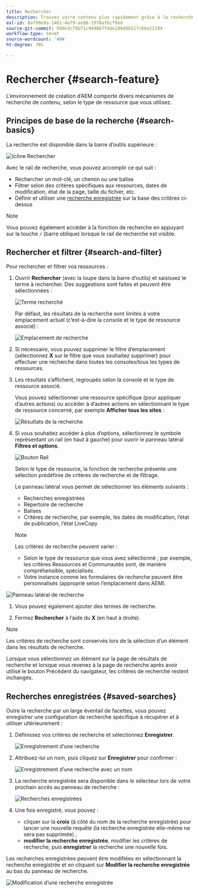 ```yaml
---
title: Rechercher
description: Trouvez votre contenu plus rapidement grâce à la recherche exhaustive
exl-id: 8a799e9a-1461-4e79-ae90-1978af6cf0ed
source-git-commit: 90de3cf9bf1c949667f4de109d0b517c6be22184
workflow-type: tm+mt
source-wordcount: '494'
ht-degree: 70%

---
```


# Rechercher {#search-feature}

L’environnement de création d’AEM comporte divers mécanismes de recherche de contenu, selon le type de ressource que vous utilisez.

## Principes de base de la recherche {#search-basics}

La recherche est disponible dans la barre d’outils supérieure :

![Icône Rechercher](/help/sites-cloud/authoring/assets/search-icon.png)

Avec le rail de recherche, vous pouvez accomplir ce qui suit :

* Rechercher un mot-clé, un chemin ou une balise
* Filtrer selon des critères spécifiques aux ressources, dates de modification, état de la page, taille du fichier, etc.
* Définir et utiliser une [recherche enregistrée](#saved-searches) sur la base des critères ci-dessus

>[!NOTE]
>
>Vous pouvez également accéder à la fonction de recherche en appuyant sur la touche `/` (barre oblique) lorsque le rail de recherche est visible.

## Rechercher et filtrer {#search-and-filter}

Pour rechercher et filtrer vos ressources :

1. Ouvrir **Rechercher** (avec la loupe dans la barre d’outils) et saisissez le terme à rechercher. Des suggestions sont faites et peuvent être sélectionnées :

   ![Terme recherché](/help/sites-cloud/authoring/assets/search-term.png)

   Par défaut, les résultats de la recherche sont limités à votre emplacement actuel (c’est-à-dire la console et le type de ressource associé) :

   ![Emplacement de recherche](/help/sites-cloud/authoring/assets/search-term-location.png)

1. Si nécessaire, vous pouvez supprimer le filtre d’emplacement (sélectionnez **X** sur le filtre que vous souhaitez supprimer) pour effectuer une recherche dans toutes les consoles/tous les types de ressources.
1. Les résultats s’affichent, regroupés selon la console et le type de ressource associé.

   Vous pouvez sélectionner une ressource spécifique (pour appliquer d’autres actions) ou accéder à d’autres actions en sélectionnant le type de ressource concerné, par exemple **Afficher tous les sites** :

   ![Résultats de la recherche](/help/sites-cloud/authoring/assets/search-results.png)

1. Si vous souhaitez accéder à plus d’options, sélectionnez le symbole représentant un rail (en haut à gauche) pour ouvrir le panneau latéral **Filtres et options**.

   ![Bouton Rail](/help/sites-cloud/authoring/assets/rail-button.png)

   Selon le type de ressource, la fonction de recherche présente une sélection prédéfinie de critères de recherche et de filtrage.

   Le panneau latéral vous permet de sélectionner les éléments suivants :

   * Recherches enregistrées
   * Répertoire de recherche
   * Balises
   * Critères de recherche, par exemple, les dates de modification, l’état de publication, l’état LiveCopy

   >[!NOTE]
   >
   >Les critères de recherche peuvent varier :
   >
   >* Selon le type de ressource que vous avez sélectionné ; par exemple, les critères Ressources et Communautés sont, de manière compréhensible, spécialisés.
   >* Votre instance comme les formulaires de recherche peuvent être personnalisés (approprié selon l’emplacement dans AEM).


<!--
  >* Your instance as the [Search Forms](/help/sites-administering/search-forms.md) can be customized (appropriate to the location within AEM).
  -->

![Panneau latéral de recherche](/help/sites-cloud/authoring/assets/search-side-panel.png)

1. Vous pouvez également ajouter des termes de recherche.

1. Fermez **Rechercher** à l’aide du **X** (en haut à droite).

>[!NOTE]
>
>Les critères de recherche sont conservés lors de la sélection d’un élément dans les résultats de recherche.
>
>Lorsque vous sélectionnez un élément sur la page de résultats de recherche et lorsque vous revenez à la page de recherche après avoir utilisé le bouton Précédent du navigateur, les critères de recherche restent inchangés.

## Recherches enregistrées {#saved-searches}

Outre la recherche par un large éventail de facettes, vous pouvez enregistrer une configuration de recherche spécifique à récupérer et à utiliser ultérieurement :

1. Définissez vos critères de recherche et sélectionnez **Enregistrer**.

   ![Enregistrement d’une recherche](/help/sites-cloud/authoring/assets/search-side-panel.png)

1. Attribuez-lui un nom, puis cliquez sur **Enregistrer** pour confirmer :

   ![Enregistrement d’une recherche avec un nom](/help/sites-cloud/authoring/assets/search-save-name.png)

1. La recherche enregistrée sera disponible dans le sélecteur lors de votre prochain accès au panneau de recherche :

   ![Recherches enregistrées](/help/sites-cloud/authoring/assets/saved-searches.png)

1. Une fois enregistré, vous pouvez :

   * cliquer sur la **croix** (à côté du nom de la recherche enregistrée) pour lancer une nouvelle requête (la recherche enregistrée elle-même ne sera pas supprimée) ;
   * **modifier la recherche enregistrée**, modifier les critères de recherche, puis **enregistrer** la recherche une nouvelle fois.

Les recherches enregistrées peuvent être modifiées en sélectionnant la recherche enregistrée et en cliquant sur **Modifier la recherche enregistrée** au bas du panneau de recherche.

![Modification d’une recherche enregistrée](/help/sites-cloud/authoring/assets/saved-searches-modify.png)
